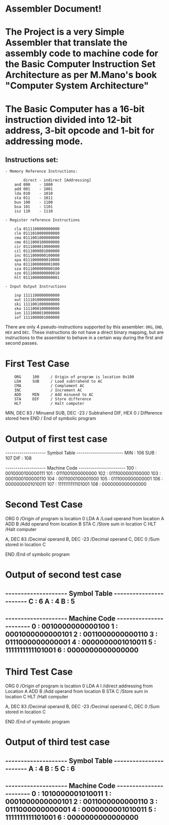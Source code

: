 # Assembler Document!

# The Project is a very Simple Assembler that translate the assembly code to machine code for the Basic Computer Instruction Set Architecture as per M.Mano's book "Computer System Architecture"

# The Basic Computer has a 16-bit instruction divided into 12-bit address, 3-bit opcode and 1-bit for addressing mode.

##   Instructions set:
    - Memory Reference Instructions:

            direct - indirect [Addressing]
        and 000    - 1000
        add 001    - 1001
        lda 010    - 1010
        sta 011    - 1011
        bun 100    - 1100
        bsa 101    - 1101
        isz 110    - 1110

    - Register reference Instructions

        cla 0111100000000000
        cle 0111010000000000
        cma 0111001000000000
        cme 0111000100000000
        cir 0111000010000000 
        cil 0111000001000000
        inc 0111000000100000
        spa 0111000000010000
        sna 0111000000001000
        sza 0111000000000100 
        sze 0111000000000010
        hlt 0111000000000001
    
    - Input Output Instructions

        inp 1111100000000000
        out 1111010000000000
        ski 1111001000000000
        sko 1111000100000000
        ion 1111000010000000 
        iof 1111000001000000


There are only 4 pseudo-instructions supported by this assembler: `ORG`, `END`, `HEX` and `DEC`. These instructions do not have a direct binary mapping, but are instructions to the assembler to behave in a certain way during the first and second passes.

# First Test Case

        ORG     100     / Origin of program is location 0x100
        LDA     SUB     / Load subtrahend to AC
        CMA             / Complement AC
        INC             / Increment AC
        ADD     MIN     / Add minuend to AC
        STA     DIF     / Store difference
        HLT             / Halt computer

MIN,    DEC     83      / Minuend
SUB,    DEC     -23     / Subtrahend
DIF,    HEX     0       / Difference stored here
        END             / End of symbolic program

# Output of first test case

-------------------- Symbol Table -----------------------
MIN  :  106
SUB  :  107
DIF  :  108

-------------------- Machine Code -----------------------
100  :  0010000100000111
101  :  0111001000000000
102  :  0111000000100000
103  :  0001000100000110
104  :  0011000100001000
105  :  0111000000000001
106  :  0000000001010011
107  :  1111111111101001
108  :  0000000000000000

# Second Test Case 

ORG 0      /Origin of program is location 0
LDA A     /Load operand from location A
ADD B     /Add operand from location B
STA C     /Store sum in location C
HLT       /Halt computer

A, DEC 83     /Decimal operand
B, DEC -23    /Decimal operand
C, DEC 0      /Sum stored in location C

END      /End of symbolic program

# Output of second test case

-------------------- Symbol Table -----------------------
C  :  6
A  :  4
B  :  5
---------------------------------------------------------
-------------------- Machine Code -----------------------
0  :  0010000000000100
1  :  0001000000000101
2  :  0011000000000110
3  :  0111000000000001
4  :  0000000001010011
5  :  1111111111101001
6  :  0000000000000000
---------------------------------------------------------

# Third Test Case 

ORG 0      /Origin of program is location 0
LDA A I    /idirect addressing from Location A
ADD B     /Add operand from location B
STA C     /Store sum in location C
HLT       /Halt computer

A, DEC 83     /Decimal operand
B, DEC -23    /Decimal operand
C, DEC 0      /Sum stored in location C

END      /End of symbolic program

# Output of third test case

-------------------- Symbol Table -----------------------
A  :  4
B  :  5
C  :  6
---------------------------------------------------------
-------------------- Machine Code -----------------------
0  :  1010000001010011
1  :  0001000000000101
2  :  0011000000000110
3  :  0111000000000001
4  :  0000000001010011
5  :  1111111111101001
6  :  0000000000000000
---------------------------------------------------------
